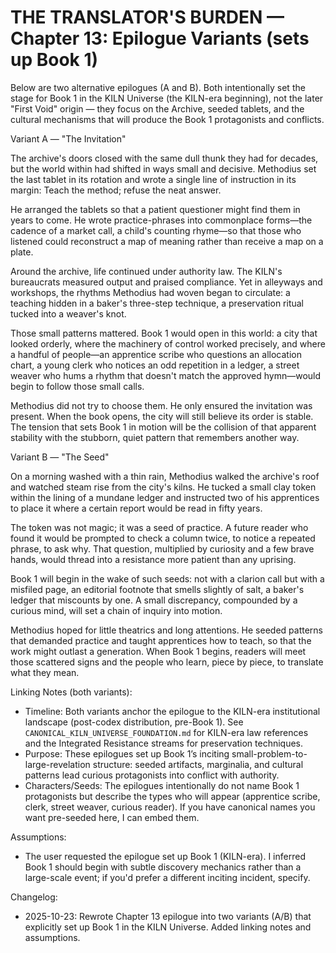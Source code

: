 ﻿
# THE TRANSLATOR'S BURDEN — Chapter 13: Epilogue Variants (sets up Book 1)

Below are two alternative epilogues (A and B). Both intentionally set the stage for Book 1 in the KILN Universe (the KILN-era beginning), not the later "First Void" origin — they focus on the Archive, seeded tablets, and the cultural mechanisms that will produce the Book 1 protagonists and conflicts.

Variant A — "The Invitation"

The archive's doors closed with the same dull thunk they had for decades, but the world within had shifted in ways small and decisive. Methodius set the last tablet in its rotation and wrote a single line of instruction in its margin: Teach the method; refuse the neat answer.

He arranged the tablets so that a patient questioner might find them in years to come. He wrote practice-phrases into commonplace forms—the cadence of a market call, a child's counting rhyme—so that those who listened could reconstruct a map of meaning rather than receive a map on a plate.

Around the archive, life continued under authority law. The KILN's bureaucrats measured output and praised compliance. Yet in alleyways and workshops, the rhythms Methodius had woven began to circulate: a teaching hidden in a baker's three-step technique, a preservation ritual tucked into a weaver's knot.

Those small patterns mattered. Book 1 would open in this world: a city that looked orderly, where the machinery of control worked precisely, and where a handful of people—an apprentice scribe who questions an allocation chart, a young clerk who notices an odd repetition in a ledger, a street weaver who hums a rhythm that doesn't match the approved hymn—would begin to follow those small calls.

Methodius did not try to choose them. He only ensured the invitation was present. When the book opens, the city will still believe its order is stable. The tension that sets Book 1 in motion will be the collision of that apparent stability with the stubborn, quiet pattern that remembers another way.


Variant B — "The Seed"

On a morning washed with a thin rain, Methodius walked the archive's roof and watched steam rise from the city's kilns. He tucked a small clay token within the lining of a mundane ledger and instructed two of his apprentices to place it where a certain report would be read in fifty years.

The token was not magic; it was a seed of practice. A future reader who found it would be prompted to check a column twice, to notice a repeated phrase, to ask why. That question, multiplied by curiosity and a few brave hands, would thread into a resistance more patient than any uprising.

Book 1 will begin in the wake of such seeds: not with a clarion call but with a misfiled page, an editorial footnote that smells slightly of salt, a baker's ledger that miscounts by one. A small discrepancy, compounded by a curious mind, will set a chain of inquiry into motion.

Methodius hoped for little theatrics and long attentions. He seeded patterns that demanded practice and taught apprentices how to teach, so that the work might outlast a generation. When Book 1 begins, readers will meet those scattered signs and the people who learn, piece by piece, to translate what they mean.


Linking Notes (both variants):
- Timeline: Both variants anchor the epilogue to the KILN-era institutional landscape (post-codex distribution, pre-Book 1). See `CANONICAL_KILN_UNIVERSE_FOUNDATION.md` for KILN-era law references and the Integrated Resistance streams for preservation techniques.
- Purpose: These epilogues set up Book 1’s inciting small-problem-to-large-revelation structure: seeded artifacts, marginalia, and cultural patterns lead curious protagonists into conflict with authority.
- Characters/Seeds: The epilogues intentionally do not name Book 1 protagonists but describe the types who will appear (apprentice scribe, clerk, street weaver, curious reader). If you have canonical names you want pre-seeded here, I can embed them.

Assumptions:
- The user requested the epilogue set up Book 1 (KILN-era). I inferred Book 1 should begin with subtle discovery mechanics rather than a large-scale event; if you'd prefer a different inciting incident, specify.

Changelog:
- 2025-10-23: Rewrote Chapter 13 epilogue into two variants (A/B) that explicitly set up Book 1 in the KILN Universe. Added linking notes and assumptions.

